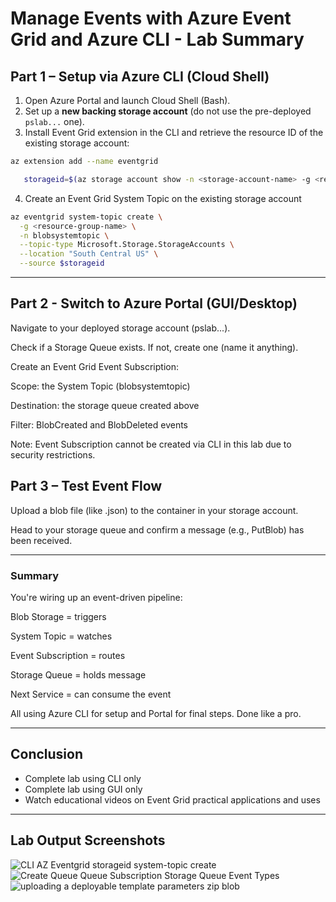 # Manage Events with Azure Event Grid and Azure CLI - Lab Summary

## Part 1 – Setup via Azure CLI (Cloud Shell)

1. Open Azure Portal and launch Cloud Shell (Bash).  
2. Set up a **new backing storage account** (do not use the pre-deployed `pslab...` one).
3. Install Event Grid extension in the CLI and retrieve the resource ID of the existing storage account:
```bash
az extension add --name eventgrid   
```
```bash
   storageid=$(az storage account show -n <storage-account-name> -g <resource-group-name> --query id --output tsv)
```
4. Create an Event Grid System Topic on the existing storage account
```bash
az eventgrid system-topic create \
  -g <resource-group-name> \
  -n blobsystemtopic \
  --topic-type Microsoft.Storage.StorageAccounts \
  --location "South Central US" \
  --source $storageid
```
---

## Part 2 - Switch to Azure Portal (GUI/Desktop)

Navigate to your deployed storage account (pslab...).

Check if a Storage Queue exists. If not, create one (name it anything).

Create an Event Grid Event Subscription:

Scope: the System Topic (blobsystemtopic)

Destination: the storage queue created above

Filter: BlobCreated and BlobDeleted events

Note: Event Subscription cannot be created via CLI in this lab due to security restrictions.

## Part 3 – Test Event Flow
Upload a blob file (like .json) to the container in your storage account.

Head to your storage queue and confirm a message (e.g., PutBlob) has been received.

---

### Summary
You're wiring up an event-driven pipeline:

Blob Storage = triggers

System Topic = watches

Event Subscription = routes

Storage Queue = holds message

Next Service = can consume the event

All using Azure CLI for setup and Portal for final steps. Done like a pro. 

---

## Conclusion
- Complete lab using CLI only
- Complete lab using GUI only
- Watch educational videos on Event Grid practical applications and uses

---

## Lab Output Screenshots

![CLI AZ Eventgrid storageid system-topic create](https://github.com/user-attachments/assets/9af86ab5-d584-4007-b645-34a22febea8b)
![Create Queue Queue Subscription Storage Queue Event Types](https://github.com/user-attachments/assets/a2d12a8e-6234-4516-8bf1-c15faf78a862)
![uploading a deployable template parameters zip blob](https://github.com/user-attachments/assets/075bd28f-4989-4465-94bb-ea468b81edb6)


